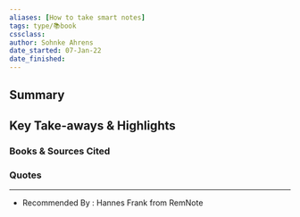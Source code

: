 ```yaml
---
aliases: [How to take smart notes]
tags: type/📚book
cssclass:
author: Sohnke Ahrens
date_started: 07-Jan-22
date_finished:
---
```


## Summary
## Key Take-aways & Highlights
### Books & Sources Cited
### Quotes


---
- Recommended By : Hannes Frank from RemNote






